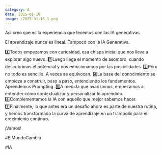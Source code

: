 ```yaml
--- 
category: A 
date: 2025-01-16 
image: /2025-01-16_1.png 
--- 
```


Así creo que es la experiencia que tenemos con las IA generativas.

El aprendizaje nunca es lineal. Tampoco con la IA Generativa. 

1️⃣Todos empezamos con curiosidad, esa chispa inicial que nos lleva a explorar algo nuevo.
2️⃣Luego llega el momento de asombro, cuando descubrimos el potencial y nos emocionamos por las posibilidades.
3️⃣Pero no todo es sencillo. A veces se equivocan.
4️⃣La base del conocimiento se empieza a construir, paso a paso, entendiendo los fundamentos. Aprendemos Prompting.
5️⃣A medida que avanzamos, empezamos a entender cómo contextualizar y personalizar lo aprendido.
6️⃣Complementamos la IA con aquello que mejor sabemos hacer.
7️⃣Finalmente, lo que antes era un desafío ahora es parte de nuestra rutina, y hemos transformado la curva de aprendizaje en un trampolín para el crecimiento continuo.

¡Vamos!

#ElMundoCambia

#IA